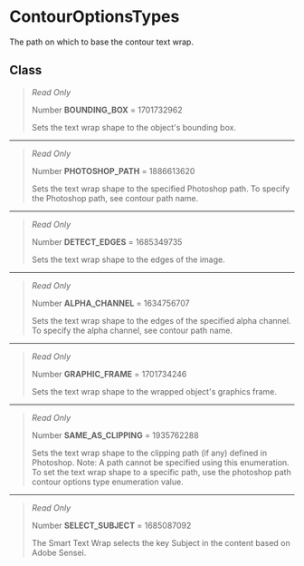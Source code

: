 # ContourOptionsTypes
The path on which to base the contour text wrap.

## Class
> *Read Only* 
> 
> Number **BOUNDING_BOX** = 1701732962
> 
> Sets the text wrap shape to the object's bounding box.
*** 
> *Read Only* 
> 
> Number **PHOTOSHOP_PATH** = 1886613620
> 
> Sets the text wrap shape to the specified Photoshop path. To specify the Photoshop path, see contour path name.
*** 
> *Read Only* 
> 
> Number **DETECT_EDGES** = 1685349735
> 
> Sets the text wrap shape to the edges of the image.
*** 
> *Read Only* 
> 
> Number **ALPHA_CHANNEL** = 1634756707
> 
> Sets the text wrap shape to the edges of the specified alpha channel. To specify the alpha channel, see contour path name.
*** 
> *Read Only* 
> 
> Number **GRAPHIC_FRAME** = 1701734246
> 
> Sets the text wrap shape to the wrapped object's graphics frame.
*** 
> *Read Only* 
> 
> Number **SAME_AS_CLIPPING** = 1935762288
> 
> Sets the text wrap shape to the clipping path (if any) defined in Photoshop. Note: A path cannot be specified using this enumeration. To set the text wrap shape to a specific path, use the photoshop path contour options type enumeration value.
*** 
> *Read Only* 
> 
> Number **SELECT_SUBJECT** = 1685087092
> 
> The Smart Text Wrap selects the key Subject in the content based on Adobe Sensei.

